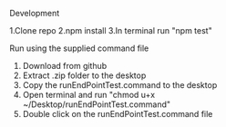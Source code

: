 Development

1.Clone repo
2.npm install
3.In terminal run "npm test"

Run using the supplied command file

1. Download from github
2. Extract .zip folder to the desktop
3. Copy the runEndPointTest.command to the desktop
4. Open terminal and run "chmod u+x ~/Desktop/runEndPointTest.command"
5. Double click on the runEndPointTest.command file
